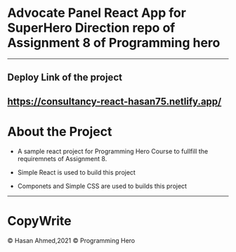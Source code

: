 # Advocate Panel React App for SuperHero Direction repo of Assignment 8 of Programming hero

---

## Deploy Link of the project

## https://consultancy-react-hasan75.netlify.app/

# About the Project

- A sample react project for Programming Hero Course to fullfill the requiremnets of Assignment 8.

- Simple React is used to build this project
- Componets and Simple CSS are used to builds this project

---

# CopyWrite

© Hasan Ahmed,2021
© Programming Hero
